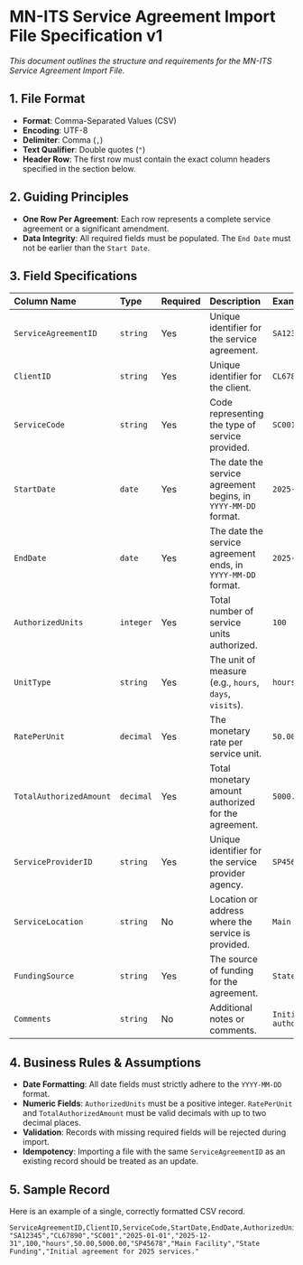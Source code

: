 # MN-ITS Service Agreement Import File Specification v1

_This document outlines the structure and requirements for the MN-ITS Service Agreement Import File._

## 1. File Format

-   **Format**: Comma-Separated Values (CSV)
-   **Encoding**: UTF-8
-   **Delimiter**: Comma (`,`)
-   **Text Qualifier**: Double quotes (`"`)
-   **Header Row**: The first row must contain the exact column headers specified in the section below.

## 2. Guiding Principles

-   **One Row Per Agreement**: Each row represents a complete service agreement or a significant amendment.
-   **Data Integrity**: All required fields must be populated. The `End Date` must not be earlier than the `Start Date`.

## 3. Field Specifications

| Column Name             | Type      | Required | Description                                                    | Example                 |
| :---------------------- | :-------- | :------- | :------------------------------------------------------------- | :---------------------- |
| `ServiceAgreementID`    | `string`  | Yes      | Unique identifier for the service agreement.                   | `SA12345`               |
| `ClientID`              | `string`  | Yes      | Unique identifier for the client.                              | `CL67890`               |
| `ServiceCode`           | `string`  | Yes      | Code representing the type of service provided.                | `SC001`                 |
| `StartDate`             | `date`    | Yes      | The date the service agreement begins, in `YYYY-MM-DD` format. | `2025-01-01`            |
| `EndDate`               | `date`    | Yes      | The date the service agreement ends, in `YYYY-MM-DD` format.   | `2025-12-31`            |
| `AuthorizedUnits`       | `integer` | Yes      | Total number of service units authorized.                      | `100`                   |
| `UnitType`              | `string`  | Yes      | The unit of measure (e.g., `hours`, `days`, `visits`).         | `hours`                 |
| `RatePerUnit`           | `decimal` | Yes      | The monetary rate per service unit.                            | `50.00`                 |
| `TotalAuthorizedAmount` | `decimal` | Yes      | Total monetary amount authorized for the agreement.            | `5000.00`               |
| `ServiceProviderID`     | `string`  | Yes      | Unique identifier for the service provider agency.             | `SP45678`               |
| `ServiceLocation`       | `string`  | No       | Location or address where the service is provided.             | `Main Facility`         |
| `FundingSource`         | `string`  | Yes      | The source of funding for the agreement.                       | `State Funding`         |
| `Comments`              | `string`  | No       | Additional notes or comments.                                  | `Initial authorization` |

## 4. Business Rules & Assumptions

-   **Date Formatting**: All date fields must strictly adhere to the `YYYY-MM-DD` format.
-   **Numeric Fields**: `AuthorizedUnits` must be a positive integer. `RatePerUnit` and `TotalAuthorizedAmount` must be valid decimals with up to two decimal places.
-   **Validation**: Records with missing required fields will be rejected during import.
-   **Idempotency**: Importing a file with the same `ServiceAgreementID` as an existing record should be treated as an update.

## 5. Sample Record

Here is an example of a single, correctly formatted CSV record.

```csv
ServiceAgreementID,ClientID,ServiceCode,StartDate,EndDate,AuthorizedUnits,UnitType,RatePerUnit,TotalAuthorizedAmount,ServiceProviderID,ServiceLocation,FundingSource,Comments
"SA12345","CL67890","SC001","2025-01-01","2025-12-31",100,"hours",50.00,5000.00,"SP45678","Main Facility","State Funding","Initial agreement for 2025 services."
```

